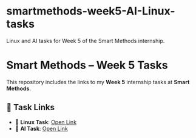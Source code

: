 # smartmethods-week5-AI-Linux-tasks
Linux and AI tasks for Week 5 of the Smart Methods internship.

# Smart Methods – Week 5 Tasks

This repository includes the links to my **Week 5** internship tasks at **Smart Methods**.

## 🔗 Task Links

- 🐧 **Linux Task**: [Open Link](https://github.com/KhalidSAlharthy/linux-file-permissions/tree/main)
- 🤖 **AI Task**: [Open Link](https://your-ai-task-link)
